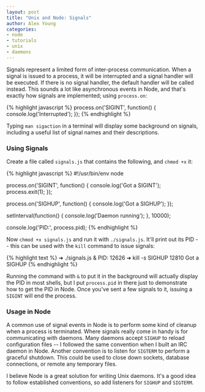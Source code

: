 ```yaml
---
layout: post
title: "Unix and Node: Signals"
author: Alex Young
categories: 
- node
- tutorials
- unix
- daemons
---
```


Signals represent a limited form of inter-process communication.  When a signal is issued to a process, it will be interrupted and a signal handler will be executed.  If there is no signal handler, the default handler will be called instead.  This sounds a lot like asynchronous events in Node, and that's exactly how signals are implemented; using `process.on`:

{% highlight javascript %}
process.on('SIGINT', function() {
  console.log('Interrupted');
});
{% endhighlight %}

Typing `man sigaction` in a terminal will display some background on signals, including a useful list of signal names and their descriptions.

### Using Signals

Create a file called `signals.js` that contains the following, and `chmod +x` it:

{% highlight javascript %}
#!/usr/bin/env node

process.on('SIGINT', function() {
  console.log('Got a SIGINT');
  process.exit(1);
});

process.on('SIGHUP', function() {
  console.log('Got a SIGHUP');
});

setInterval(function() {
    console.log('Daemon running');
}, 10000);

console.log('PID:', process.pid);
{% endhighlight %}

Now `chmod +x signals.js` and run it with `./signals.js`.  It'll print out its PID -- this can be used with the `kill` command to issue signals:

{% highlight text %}
➜ ./signals.js &
PID: 12626
➜ kill -s SIGHUP 12810
Got a SIGHUP
{% endhighlight %}

Running the command with `&` to put it in the background will actually display the PID in most shells, but I put `process.pid` in there just to demonstrate how to get the PID in Node.  Once you've sent a few signals to it, issuing a `SIGINT` will end the process.

### Usage in Node

A common use of signal events in Node is to perform some kind of cleanup when a process is terminated.  Where signals really come in handy is for communicating with daemons.  Many daemons accept `SIGHUP` to reload configuration files -- I followed the same convention when I built an IRC daemon in Node.  Another convention is to listen for `SIGTERM` to perform a graceful shutdown.  This could be used to close down sockets, database connections, or remote any temporary files.

I believe Node is a great solution for writing Unix daemons.  It's a good idea to follow established conventions, so add listeners for `SIGHUP` and `SIGTERM`.
